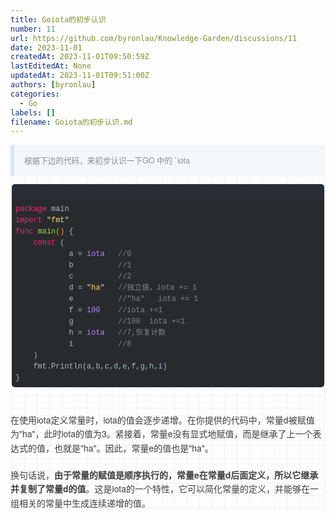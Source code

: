 ```yaml
---
title: Goiota的初步认识
number: 11
url: https://github.com/byronlau/Knowledge-Garden/discussions/11
date: 2023-11-01
createdAt: 2023-11-01T09:50:59Z
lastEditedAt: None
updatedAt: 2023-11-01T09:51:00Z
authors: [byronlau]
categories: 
  - Go
labels: []
filename: Goiota的初步认识.md
---
```


<section class="output_wrapper" id="output_wrapper_id" style="color: rgb(62, 62, 62); line-height: 1.6; letter-spacing: 0px; font-family: &quot;Helvetica Neue&quot;, Helvetica, &quot;Hiragino Sans GB&quot;, &quot;Microsoft YaHei&quot;, Arial, sans-serif; background-image: linear-gradient(90deg, rgba(50, 0, 0, 0.05) 3%, rgba(0, 0, 0, 0) 3%), linear-gradient(360deg, rgba(50, 0, 0, 0.05) 3%, rgba(0, 0, 0, 0) 3%); background-size: 20px 20px; background-position: center center;"><blockquote style="line-height: inherit; padding: 15px 15px 15px 1rem; font-size: 0.9em; margin: 1em 0px; color: rgb(129, 145, 152); border-left: 6px solid rgb(220, 230, 240); background: rgb(242, 247, 251); overflow: auto; overflow-wrap: normal; word-break: normal;"><p style="font-size: inherit; color: inherit; line-height: inherit; padding: 0px; margin-top: 0px; margin-bottom: 0px;">根据下边的代码，来初步认识一下GO 中的 `iota</p></blockquote><pre style="font-size: inherit; color: inherit; line-height: inherit; margin-top: 0px; margin-bottom: 0px; padding: 0px;"><span style="display: block; background: url(&#39;https://cos.shenlab.cn/md2x/mac-style-point.png&#39;) 10px 10px / 40px no-repeat #282C34; height: 40px; border-radius: 5px; margin: 0px 2px -7px;"></span><code class="hljs go" style="margin: -15px 2px 20px; line-height: 18px; letter-spacing: 0px; font-family: Consolas, Inconsolata, Courier, monospace; color: rgb(169, 183, 198); background: rgb(40, 43, 46); padding: 0.5em; overflow-wrap: normal !important; word-break: normal !important; overflow: auto !important; display: -webkit-box !important; border-radius: 5px !important;"><span class="hljs-keyword" style="font-size: inherit; line-height: inherit; margin: 0px; padding: 0px; color: #F82375; word-wrap: inherit !important; word-break: inherit !important;">package</span>&nbsp;main<br/><span class="hljs-keyword" style="font-size: inherit; line-height: inherit; margin: 0px; padding: 0px; color: #F82375; word-wrap: inherit !important; word-break: inherit !important;">import</span>&nbsp;<span class="hljs-string" style="font-size: inherit; line-height: inherit; margin: 0px; padding: 0px; color: #EEDC70; word-wrap: inherit !important; word-break: inherit !important;">&quot;fmt&quot;</span><br/><span class="hljs-function" style="font-size: inherit; line-height: inherit; margin: 0px; padding: 0px; color: #F82375; word-wrap: inherit !important; word-break: inherit !important;"><span class="hljs-keyword" style="font-size: inherit; line-height: inherit; margin: 0px; padding: 0px; overflow-wrap: inherit !important; word-break: inherit !important;">func</span>&nbsp;<span class="hljs-title" style="font-size: inherit; line-height: inherit; margin: 0px; padding: 0px; color: #A5DA2D; word-wrap: inherit !important; word-break: inherit !important;">main</span><span class="hljs-params" style="font-size: inherit; line-height: inherit; margin: 0px; padding: 0px; color: #FF9823; word-wrap: inherit !important; word-break: inherit !important;">()</span></span>&nbsp;{<br/>&nbsp;&nbsp;&nbsp;&nbsp;<span class="hljs-keyword" style="font-size: inherit; line-height: inherit; margin: 0px; padding: 0px; color: #F82375; word-wrap: inherit !important; word-break: inherit !important;">const</span>&nbsp;(<br/>&nbsp;&nbsp;&nbsp;&nbsp;&nbsp;&nbsp;&nbsp;&nbsp;&nbsp;&nbsp;&nbsp;&nbsp;a&nbsp;=&nbsp;<span class="hljs-literal" style="font-size: inherit; line-height: inherit; margin: 0px; padding: 0px; color: #AE87FA; word-wrap: inherit !important; word-break: inherit !important;">iota</span>&nbsp;&nbsp;&nbsp;<span class="hljs-comment" style="font-size: inherit; line-height: inherit; margin: 0px; padding: 0px; color: #808080; word-wrap: inherit !important; word-break: inherit !important;">//0</span><br/>&nbsp;&nbsp;&nbsp;&nbsp;&nbsp;&nbsp;&nbsp;&nbsp;&nbsp;&nbsp;&nbsp;&nbsp;b&nbsp;&nbsp;&nbsp;&nbsp;&nbsp;&nbsp;&nbsp;&nbsp;&nbsp;&nbsp;<span class="hljs-comment" style="font-size: inherit; line-height: inherit; margin: 0px; padding: 0px; color: #808080; word-wrap: inherit !important; word-break: inherit !important;">//1</span><br/>&nbsp;&nbsp;&nbsp;&nbsp;&nbsp;&nbsp;&nbsp;&nbsp;&nbsp;&nbsp;&nbsp;&nbsp;c&nbsp;&nbsp;&nbsp;&nbsp;&nbsp;&nbsp;&nbsp;&nbsp;&nbsp;&nbsp;<span class="hljs-comment" style="font-size: inherit; line-height: inherit; margin: 0px; padding: 0px; color: #808080; word-wrap: inherit !important; word-break: inherit !important;">//2</span><br/>&nbsp;&nbsp;&nbsp;&nbsp;&nbsp;&nbsp;&nbsp;&nbsp;&nbsp;&nbsp;&nbsp;&nbsp;d&nbsp;=&nbsp;<span class="hljs-string" style="font-size: inherit; line-height: inherit; margin: 0px; padding: 0px; color: #EEDC70; word-wrap: inherit !important; word-break: inherit !important;">&quot;ha&quot;</span>&nbsp;&nbsp;&nbsp;<span class="hljs-comment" style="font-size: inherit; line-height: inherit; margin: 0px; padding: 0px; color: #808080; word-wrap: inherit !important; word-break: inherit !important;">//独立值，iota&nbsp;+=&nbsp;1</span><br/>&nbsp;&nbsp;&nbsp;&nbsp;&nbsp;&nbsp;&nbsp;&nbsp;&nbsp;&nbsp;&nbsp;&nbsp;e&nbsp;&nbsp;&nbsp;&nbsp;&nbsp;&nbsp;&nbsp;&nbsp;&nbsp;&nbsp;<span class="hljs-comment" style="font-size: inherit; line-height: inherit; margin: 0px; padding: 0px; color: #808080; word-wrap: inherit !important; word-break: inherit !important;">//&quot;ha&quot;&nbsp;&nbsp;&nbsp;iota&nbsp;+=&nbsp;1</span><br/>&nbsp;&nbsp;&nbsp;&nbsp;&nbsp;&nbsp;&nbsp;&nbsp;&nbsp;&nbsp;&nbsp;&nbsp;f&nbsp;=&nbsp;<span class="hljs-number" style="font-size: inherit; line-height: inherit; margin: 0px; padding: 0px; color: #AE87FA; word-wrap: inherit !important; word-break: inherit !important;">100</span>&nbsp;&nbsp;&nbsp;&nbsp;<span class="hljs-comment" style="font-size: inherit; line-height: inherit; margin: 0px; padding: 0px; color: #808080; word-wrap: inherit !important; word-break: inherit !important;">//iota&nbsp;+=1</span><br/>&nbsp;&nbsp;&nbsp;&nbsp;&nbsp;&nbsp;&nbsp;&nbsp;&nbsp;&nbsp;&nbsp;&nbsp;g&nbsp;&nbsp;&nbsp;&nbsp;&nbsp;&nbsp;&nbsp;&nbsp;&nbsp;&nbsp;<span class="hljs-comment" style="font-size: inherit; line-height: inherit; margin: 0px; padding: 0px; color: #808080; word-wrap: inherit !important; word-break: inherit !important;">//100&nbsp;&nbsp;iota&nbsp;+=1</span><br/>&nbsp;&nbsp;&nbsp;&nbsp;&nbsp;&nbsp;&nbsp;&nbsp;&nbsp;&nbsp;&nbsp;&nbsp;h&nbsp;=&nbsp;<span class="hljs-literal" style="font-size: inherit; line-height: inherit; margin: 0px; padding: 0px; color: #AE87FA; word-wrap: inherit !important; word-break: inherit !important;">iota</span>&nbsp;&nbsp;&nbsp;<span class="hljs-comment" style="font-size: inherit; line-height: inherit; margin: 0px; padding: 0px; color: #808080; word-wrap: inherit !important; word-break: inherit !important;">//7,恢复计数</span><br/>&nbsp;&nbsp;&nbsp;&nbsp;&nbsp;&nbsp;&nbsp;&nbsp;&nbsp;&nbsp;&nbsp;&nbsp;i&nbsp;&nbsp;&nbsp;&nbsp;&nbsp;&nbsp;&nbsp;&nbsp;&nbsp;&nbsp;<span class="hljs-comment" style="font-size: inherit; line-height: inherit; margin: 0px; padding: 0px; color: #808080; word-wrap: inherit !important; word-break: inherit !important;">//8</span><br/>&nbsp;&nbsp;&nbsp;&nbsp;)<br/>&nbsp;&nbsp;&nbsp;&nbsp;fmt.Println(a,b,c,d,e,f,g,h,i)<br/>}<br/></code></pre><p style="font-size: inherit; color: inherit; line-height: inherit; padding: 0px; margin-top: 1.5em; margin-bottom: 1.5em;">在使用iota定义常量时，iota的值会逐步递增。在你提供的代码中，常量d被赋值为&quot;ha&quot;，此时iota的值为3。紧接着，常量e没有显式地赋值，而是继承了上一个表达式的值，也就是&quot;ha&quot;。因此，常量e的值也是&quot;ha&quot;。</p><p style="font-size: inherit; color: inherit; line-height: inherit; padding: 0px; margin-top: 1.5em; margin-bottom: 1.5em;">换句话说，<strong style="font-size: inherit; color: inherit; line-height: inherit; margin: 0px; padding: 0px;">由于常量的赋值是顺序执行的，常量e在常量d后面定义，所以它继承并复制了常量d的值</strong>。这是iota的一个特性，它可以简化常量的定义，并能够在一组相关的常量中生成连续递增的值。</p></section><p><br/></p>
<script src="https://giscus.app/client.js"
    data-repo="byronlau/Knowledge-Garden"
    data-repo-id="R_kgDOKkfaDQ"
    data-mapping="number"
    data-term="11"
    data-reactions-enabled="1"
    data-emit-metadata="0"
    data-input-position="bottom"
    data-theme="light"
    data-lang="zh-CN"
    crossorigin="anonymous"
    async>
</script>
        